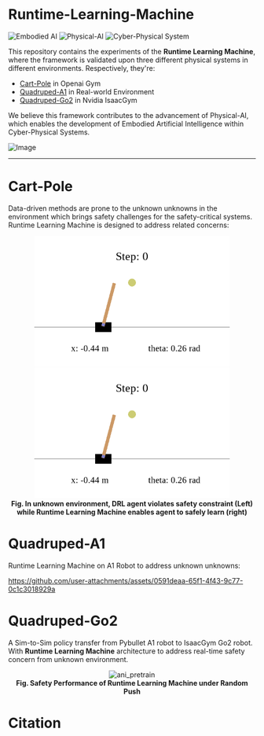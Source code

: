 # Runtime-Learning-Machine

![Embodied AI](https://img.shields.io/badge/Embodied%20AI-robot_intelligent-lightgray?style=flat-square&logo=robotframework)
![Physical-AI](https://img.shields.io/badge/Physics--AI-physical--model--guided-yellow?style=flat-square&logo=scikitlearn)
![Cyber-Physical System](https://img.shields.io/badge/Cyber--Physical%20System-CPS-blue?style=flat-square&logo=cloudsmith)


This repository contains the experiments of the **Runtime Learning Machine**, where the framework is validated upon
three different physical systems in different environments. Respectively, they're:

* [Cart-Pole](./cartpole/) in Openai Gym
* [Quadruped-A1](./quadruped-a1/) in Real-world Environment
* [Quadruped-Go2](./quadruped-go2/) in Nvidia IsaacGym

We believe this framework contributes to the advancement of Physical-AI, which enables the development of Embodied
Artificial Intelligence within Cyber-Physical Systems.

![Image](https://github.com/user-attachments/assets/0b6c1b53-0b05-47a6-aaee-3fe4acbd0501)

---

# Cart-Pole

Data-driven methods are prone to the unknown unknowns in the environment which brings safety challenges for the
safety-critical systems. Runtime Learning Machine is designed to address related concerns:

<p align="center">
 <img src="./cartpole/docs/no-rlm.gif" height="265" alt="no-rlm"/>
 <img src="./cartpole/docs/rlm.gif" height="265" alt="rlm"/>
 <br><b>Fig. In unknown environment, DRL agent violates safety constraint (Left) while Runtime Learning Machine enables 
agent to safely learn (right)</b>
</p>

# Quadruped-A1

Runtime Learning Machine on A1 Robot to address unknown unknowns:

https://github.com/user-attachments/assets/0591deaa-65f1-4f43-9c77-0c1c3018929a

# Quadruped-Go2

A Sim-to-Sim policy transfer from Pybullet A1 robot to IsaacGym Go2 robot. With **Runtime Learning Machine**
architecture to address real-time safety concern from unknown environment.

<p align="center">
 <img src="./quadruped-go2/docs/rlm_go2_push.gif" height="450" alt="ani_pretrain"/> 
 <br><b>Fig. Safety Performance of Runtime Learning Machine under Random Push</b>
</p>

# Citation

